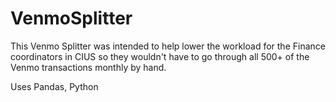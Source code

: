 # VenmoSplitter
This Venmo Splitter was intended to help lower the workload for the Finance coordinators in CIUS so they wouldn't have to go through all 500+ of the Venmo transactions monthly
by hand. 

Uses Pandas, Python
